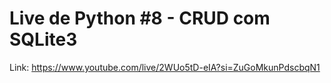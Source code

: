# Live de Python #8 - CRUD com SQLite3 
Link: https://www.youtube.com/live/2WUo5tD-eIA?si=ZuGoMkunPdscbqN1
